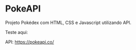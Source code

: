 # PokeAPI
Projeto Pokédex com HTML, CSS e Javascript utilizando API.

Teste aqui: 

API: https://pokeapi.co/

